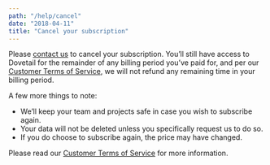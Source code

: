 ```yaml
---
path: "/help/cancel"
date: "2018-04-11"
title: "Cancel your subscription"
---
```


Please [contact us](mailto:hello@dovetailapp.com) to cancel your subscription. You’ll still have access to Dovetail for the remainder of any billing period you’ve paid for, and per our [Customer Terms of Service](/legal/customer-terms), we will not refund any remaining time in your billing period.

A few more things to note:

* We’ll keep your team and projects safe in case you wish to subscribe again.
* Your data will not be deleted unless you specifically request us to do so.
* If you do choose to subscribe again, the price may have changed.

Please read our [Customer Terms of Service](/legal/customer-terms) for more information.
